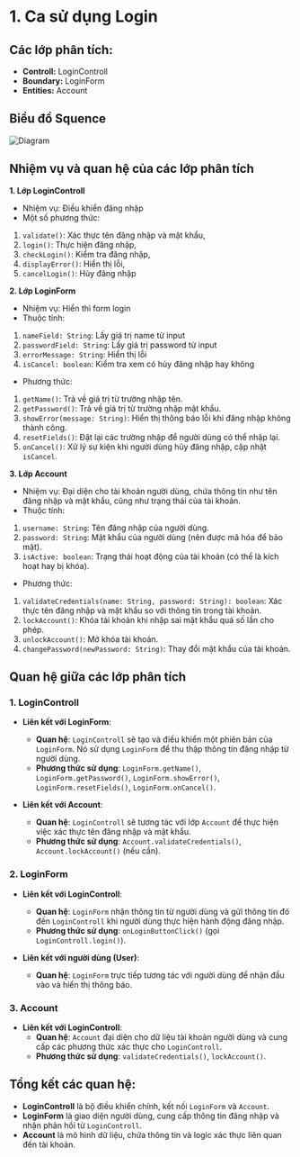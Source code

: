 # 1. Ca sử dụng Login

## Các lớp phân tích:
- **Controll:** LoginControll
- **Boundary:** LoginForm
- **Entities:** Account

## Biểu đồ Squence

![Diagram](https://www.planttext.com/api/plantuml/png/Z9112W9H28RtdaBQTu4MqQ8MGOieQY_lIJnmd46jcBErw4XTeLSDLBJ9XUZlfwAtotNcGHR7He1Ij8OxPuEkIYMLZZHmjARUMX7SzXxSZ91y204UC8wdGuuJN6XKvLXbfOQHD6D7xkVMCWpG9xudAPc2CHbdrYWa3a0IhygNZDNU8vwR9xXg3rWKM9nngQV_ckR5Ew4UsQmUtB0x7VY9_jopuR0UAvL84mkmPe1PzO-7tG400F__0m00)

## Nhiệm vụ và quan hệ của các lớp phân tích

**1. Lớp LoginControll**
- Nhiệm vụ: Điều khiển đăng nhập
- Một số phương thức:
1. `validate()`: Xác thực tên đăng nhập và mật khẩu,
2. `login()`: Thực hiện đăng nhập,
3. `checkLogin()`: Kiểm tra đăng nhập,
4. `displayError()`: Hiển thị lỗi,
5. `cancelLogin()`: Hủy đăng nhập

**2. Lớp LoginForm**
- Nhiệm vụ: Hiển thì form login
- Thuộc tính:
1. `nameField: String`: Lấy giá trị name từ input
2. `passwordField: String`: Lấy giá trị password từ input
3. `errorMessage: String`: Hiển thị lỗi
4. `isCancel: boolean`: Kiểm tra xem có hủy đăng nhập hay không
- Phương thức:
1. `getName()`: Trả về giá trị từ trường nhập tên.
2. `getPassword()`: Trả về giá trị từ trường nhập mật khẩu.
3. `showError(message: String)`: Hiển thị thông báo lỗi khi đăng nhập không thành công.
4. `resetFields()`: Đặt lại các trường nhập để người dùng có thể nhập lại.
5. `onCancel()`: Xử lý sự kiện khi người dùng hủy đăng nhập, cập nhật `isCancel`.

**3. Lớp Account**
- Nhiệm vụ: Đại diện cho tài khoản người dùng, chứa thông tin như tên đăng nhập và mật khẩu, cũng như trạng thái của tài khoản.
- Thuộc tính:
1. `username: String`: Tên đăng nhập của người dùng.
2. `password: String`: Mật khẩu của người dùng (nên được mã hóa để bảo mật).
3. `isActive: boolean`: Trạng thái hoạt động của tài khoản (có thể là kích hoạt hay bị khóa).
- Phương thức:
1. `validateCredentials(name: String, password: String): boolean`: Xác thực tên đăng nhập và mật khẩu so với thông tin trong tài khoản.
2. `lockAccount()`: Khóa tài khoản khi nhập sai mật khẩu quá số lần cho phép.
3. `unlockAccount()`: Mở khóa tài khoản.
4. `changePassword(newPassword: String)`: Thay đổi mật khẩu của tài khoản.

## Quan hệ giữa các lớp phân tích
### 1. **LoginControll**
- **Liên kết với LoginForm**: 
  - **Quan hệ**: `LoginControll` sẽ tạo và điều khiển một phiên bản của `LoginForm`. Nó sử dụng `LoginForm` để thu thập thông tin đăng nhập từ người dùng.
  - **Phương thức sử dụng**: `LoginForm.getName()`, `LoginForm.getPassword()`, `LoginForm.showError()`, `LoginForm.resetFields()`, `LoginForm.onCancel()`.
  
- **Liên kết với Account**: 
  - **Quan hệ**: `LoginControll` sẽ tương tác với lớp `Account` để thực hiện việc xác thực tên đăng nhập và mật khẩu.
  - **Phương thức sử dụng**: `Account.validateCredentials()`, `Account.lockAccount()` (nếu cần).

### 2. **LoginForm**
- **Liên kết với LoginControll**: 
  - **Quan hệ**: `LoginForm` nhận thông tin từ người dùng và gửi thông tin đó đến `LoginControll` khi người dùng thực hiện hành động đăng nhập.
  - **Phương thức sử dụng**: `onLoginButtonClick()` (gọi `LoginControll.login()`).
  
- **Liên kết với người dùng (User)**: 
  - **Quan hệ**: `LoginForm` trực tiếp tương tác với người dùng để nhận đầu vào và hiển thị thông báo.

### 3. **Account**
- **Liên kết với LoginControll**: 
  - **Quan hệ**: `Account` đại diện cho dữ liệu tài khoản người dùng và cung cấp các phương thức xác thực cho `LoginControll`.
  - **Phương thức sử dụng**: `validateCredentials()`, `lockAccount()`.

## Tổng kết các quan hệ:
- **LoginControll** là bộ điều khiển chính, kết nối `LoginForm` và `Account`.
- **LoginForm** là giao diện người dùng, cung cấp thông tin đăng nhập và nhận phản hồi từ `LoginControll`.
- **Account** là mô hình dữ liệu, chứa thông tin và logic xác thực liên quan đến tài khoản.
